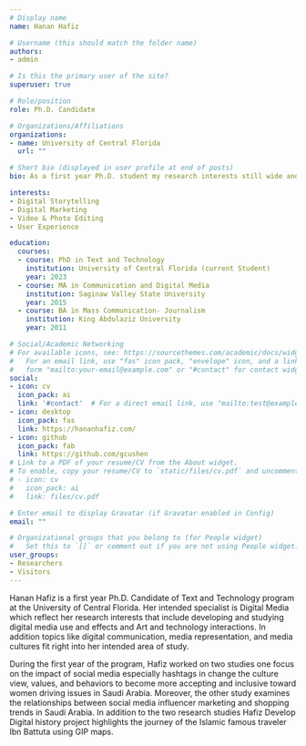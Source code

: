 ```yaml
---
# Display name
name: Hanan Hafiz

# Username (this should match the folder name)
authors:
- admin

# Is this the primary user of the site?
superuser: true

# Role/position
role: Ph.D. Candidate

# Organizations/Affiliations
organizations:
- name: University of Central Florida
  url: ""

# Short bio (displayed in user profile at end of posts)
bio: As a first year Ph.D. student my research interests still wide and abroad mainly I working now on the digital media effects include the use of digital media and how it reflect on Social, Political, and Cultural Changes in Saudi Arabia.

interests:
- Digital Storytelling
- Digital Marketing
- Video & Photo Editing
- User Experience

education:
  courses:
  - course: PhD in Text and Technology
    institution: University of Central Florida (current Student)
    year: 2023
  - course: MA in Communication and Digital Media
    institution: Saginaw Valley State University
    year: 2015
  - course: BA in Mass Communication- Journalism
    institution: King Abdulaziz University
    year: 2011

# Social/Academic Networking
# For available icons, see: https://sourcethemes.com/academic/docs/widgets/#icons
#   For an email link, use "fas" icon pack, "envelope" icon, and a link in the
#   form "mailto:your-email@example.com" or "#contact" for contact widget.
social:
- icon: cv
  icon_pack: ai
  link: '#contact'  # For a direct email link, use "mailto:test@example.org".
- icon: desktop
  icon_pack: fas
  link: https://hananhafiz.com/
- icon: github
  icon_pack: fab
  link: https://github.com/gcushen
# Link to a PDF of your resume/CV from the About widget.
# To enable, copy your resume/CV to `static/files/cv.pdf` and uncomment the lines below.  
# - icon: cv
#   icon_pack: ai
#   link: files/cv.pdf

# Enter email to display Gravatar (if Gravatar enabled in Config)
email: ""

# Organizational groups that you belong to (for People widget)
#   Set this to `[]` or comment out if you are not using People widget.  
user_groups:
- Researchers
- Visitors
---
```


Hanan Hafiz is a first year Ph.D. Candidate of Text and Technology program at the University of Central Florida. Her intended specialist is Digital Media which reflect her research interests that include developing and studying digital media use and effects and Art and technology interactions. In addition topics like digital communication, media representation, and media cultures fit right into her intended area of study.

During the first year of the program, Hafiz worked on two studies one focus on the impact of social media especially hashtags in change the culture view, values, and behaviors to become more accepting and inclusive toward women driving issues in Saudi Arabia. Moreover, the other study examines the relationships between social media influencer marketing and shopping trends in Saudi Arabia. In addition to the two research studies Hafiz Develop Digital history project highlights the journey of the Islamic famous traveler Ibn Battuta using GIP maps.
